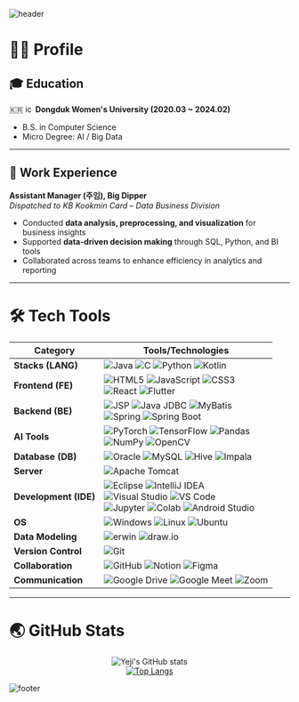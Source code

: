 <!-- Header Banner -->
![header](https://capsule-render.vercel.app/api?type=waving&color=gradient&height=200&section=header&text=👩‍💼%20Yeji%20Park&fontSize=40&animation=twinkling&fontAlignY=35)

# 👩‍💼 Profile  

## 🎓 Education  
🇰🇷 <img src="https://theseedwikifile.theseed.io/35/3575d1948fdd0c47ab08fad2fa54eb174b616f7d0daf786d1804e5e004c8c22b.webp" alt="icon" width="14" height="14"> **Dongduk Women's University (2020.03 ~ 2024.02)**  
- B.S. in Computer Science  
- Micro Degree: AI / Big Data  

---

## 💼 Work Experience  
**Assistant Manager (주임), Big Dipper**  
_Dispatched to KB Kookmin Card – Data Business Division_  
- Conducted **data analysis, preprocessing, and visualization** for business insights  
- Supported **data-driven decision making** through SQL, Python, and BI tools  
- Collaborated across teams to enhance efficiency in analytics and reporting  

---

# 🛠️ Tech Tools  

| **Category**       | **Tools/Technologies** |
|--------------------|----------------------------------------------------------------------------------------------------------------------------------------------------------------------------------------------------------------------------------------------------------------------------------------------------------------|
| **Stacks (LANG)**  | ![Java](https://img.shields.io/badge/Java-FFFFFF?style=flat-square&logo=OpenJDK&logoColor=black) ![C](https://img.shields.io/badge/C-A8B9CC?style=flat-square&logo=C&logoColor=black) ![Python](https://img.shields.io/badge/Python-3776AB?style=flat-square&logo=Python&logoColor=white) ![Kotlin](https://img.shields.io/badge/Kotlin-0095D5?style=flat-square&logo=Kotlin&logoColor=white) |
| **Frontend (FE)**  | ![HTML5](https://img.shields.io/badge/HTML5-E34F26?style=flat-square&logo=HTML5&logoColor=white) ![JavaScript](https://img.shields.io/badge/JavaScript-F7DF1E?style=flat-square&logo=JavaScript&logoColor=black) ![CSS3](https://img.shields.io/badge/CSS3-1572B6?style=flat-square&logo=CSS3&logoColor=white)<br/> ![React](https://img.shields.io/badge/React-61DAFB?style=flat-square&logo=React&logoColor=white) ![Flutter](https://img.shields.io/badge/Flutter-02569B?style=flat-square&logo=Flutter&logoColor=white) |
| **Backend (BE)**   | ![JSP](https://img.shields.io/badge/JSP-007396?style=flat-square&logo=java&logoColor=white) ![Java JDBC](https://img.shields.io/badge/Java%20JDBC-007396?style=flat-square&logo=Java&logoColor=white) ![MyBatis](https://img.shields.io/badge/MyBatis-35A69E?style=flat-square&logo=MyBatis&logoColor=white) <br/> ![Spring](https://img.shields.io/badge/Spring-6DB33F?style=flat-square&logo=Spring&logoColor=white) ![Spring Boot](https://img.shields.io/badge/Spring%20Boot-6DB33F?style=flat-square&logo=Spring%20Boot&logoColor=white) |
| **AI Tools**       | ![PyTorch](https://img.shields.io/badge/PyTorch-EE4C2C?style=flat-square&logo=PyTorch&logoColor=white) ![TensorFlow](https://img.shields.io/badge/TensorFlow-FF6F00?style=flat-square&logo=TensorFlow&logoColor=white) ![Pandas](https://img.shields.io/badge/Pandas-150458?style=flat-square&logo=pandas&logoColor=white) <br/> ![NumPy](https://img.shields.io/badge/NumPy-013243?style=flat-square&logo=NumPy&logoColor=white) ![OpenCV](https://img.shields.io/badge/OpenCV-5C3EE8?style=flat-square&logo=OpenCV&logoColor=white) |
| **Database (DB)**  | ![Oracle](https://img.shields.io/badge/Oracle-F80000?style=flat-square&logo=Oracle&logoColor=white) ![MySQL](https://img.shields.io/badge/MySQL-4479A1?style=flat-square&logo=MySQL&logoColor=white) ![Hive](https://img.shields.io/badge/Apache%20Hive-FDEE21?style=flat-square&logo=Apache%20Hive&logoColor=black) ![Impala](https://img.shields.io/badge/Apache%20Impala-FF6600?style=flat-square&logo=Apache&logoColor=white) |
| **Server**         | ![Apache Tomcat](https://img.shields.io/badge/Apache%20Tomcat-F8DC75?style=flat-square&logo=Apache%20Tomcat&logoColor=black) |
| **Development (IDE)** | ![Eclipse](https://img.shields.io/badge/Eclipse-2C2255?style=flat-square&logo=Eclipse&logoColor=white) ![IntelliJ IDEA](https://img.shields.io/badge/IntelliJ%20IDEA-000000?style=flat-square&logo=IntelliJ%20IDEA&logoColor=white) <br/> ![Visual Studio](https://img.shields.io/badge/Visual%20Studio-5C2D91?style=flat-square&logo=Visual%20Studio&logoColor=white) ![VS Code](https://img.shields.io/badge/Visual%20Studio%20Code-007ACC?style=flat-square&logo=Visual%20Studio%20Code&logoColor=white) <br/> ![Jupyter](https://img.shields.io/badge/Jupyter-F37626?style=flat-square&logo=Jupyter&logoColor=white) ![Colab](https://img.shields.io/badge/Google%20Colab-F9AB00?style=flat-square&logo=Google%20Colab&logoColor=white) ![Android Studio](https://img.shields.io/badge/Android%20Studio-3DDC84?style=flat-square&logo=Android%20Studio&logoColor=white) |
| **OS**             | ![Windows](https://img.shields.io/badge/Windows-0078D6?style=flat-square&logo=Windows&logoColor=white) ![Linux](https://img.shields.io/badge/Linux-FCC624?style=flat-square&logo=Linux&logoColor=black) ![Ubuntu](https://img.shields.io/badge/Ubuntu-E95420?style=flat-square&logo=Ubuntu&logoColor=white) |
| **Data Modeling**  | ![erwin](https://img.shields.io/badge/erwin-007DB8?style=flat-square&logoColor=white) ![draw.io](https://img.shields.io/badge/draw.io-FF9900?style=flat-square&logo=diagrams.net&logoColor=white) |
| **Version Control**| ![Git](https://img.shields.io/badge/Git-F05032?style=flat-square&logo=Git&logoColor=white) |
| **Collaboration**  | ![GitHub](https://img.shields.io/badge/GitHub-181717?style=flat-square&logo=GitHub&logoColor=white) ![Notion](https://img.shields.io/badge/Notion-000000?style=flat-square&logo=Notion&logoColor=white) ![Figma](https://img.shields.io/badge/Figma-F24E1E?style=flat-square&logo=Figma&logoColor=white) |
| **Communication** | ![Google Drive](https://img.shields.io/badge/Google%20Drive-4285F4?style=flat-square&logo=Google%20Drive&logoColor=white) ![Google Meet](https://img.shields.io/badge/Google%20Meet-32A350?style=flat-square&logo=Google%20Meet&logoColor=white) ![Zoom](https://img.shields.io/badge/Zoom-2D8CFF?style=flat-square&logo=Zoom&logoColor=white) |

---

# 🌏 GitHub Stats  

<div align="center">
  
![Yeji's GitHub stats](https://github-readme-stats.vercel.app/api?username=Li5ht&show_icons=true&theme=omni)  
[![Top Langs](https://github-readme-stats.vercel.app/api/top-langs/?username=Li5ht&layout=compact&langs_count=5&theme=dark&hide=c%23)](https://github.com/Li5ht/github-readme-stats)  

</div>

<!-- Footer Banner -->
![footer](https://capsule-render.vercel.app/api?type=waving&color=gradient&height=150&section=footer)
